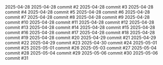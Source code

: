 2025-04-28
2025-04-28 commit #2
2025-04-28 commit #3
2025-04-28 commit #4
2025-04-28 commit #5
2025-04-28 commit #6
2025-04-28 commit #7
2025-04-28 commit #8
2025-04-28 commit #9
2025-04-28 commit #10
2025-04-28 commit #11
2025-04-28 commit #12
2025-04-28 commit #13
2025-04-28 commit #14
2025-04-28 commit #15
2025-04-28 commit #16
2025-04-28 commit #17
2025-04-28 commit #18
2025-04-28 commit #19
2025-04-28 commit #20
2025-04-29 commit #21
2025-04-29 commit #22
2025-04-29 commit #23
2025-04-30 commit #24
2025-05-01 commit #25
2025-05-01 commit #26
2025-05-03 commit #27
2025-05-04 commit #28
2025-05-04 commit #29
2025-05-06 commit #30
2025-05-06 commit #31